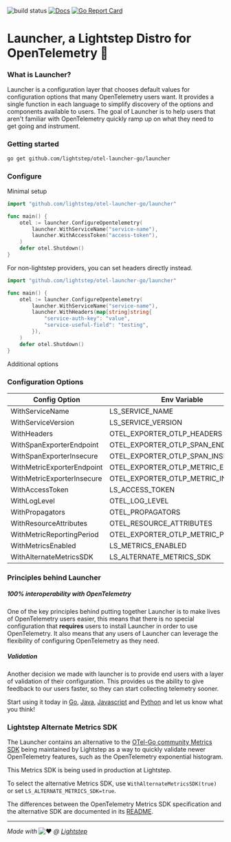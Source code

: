![build status](https://github.com/lightstep/otel-launcher-go/workflows/build/badge.svg)
[![Docs](https://godoc.org/github.com/lightstep/otel-launcher-go/launcher?status.svg)](https://pkg.go.dev/github.com/lightstep/otel-launcher-go/launcher)
[![Go Report Card](https://goreportcard.com/badge/github.com/lightstep/otel-launcher-go/launcher)](https://goreportcard.com/report/github.com/lightstep/otel-launcher-go/launcher)

# Launcher, a Lightstep Distro for OpenTelemetry 🚀

### What is Launcher?

Launcher is a configuration layer that chooses default values for configuration options that many OpenTelemetry users want. It provides a single function in each language to simplify discovery of the options and components available to users. The goal of Launcher is to help users that aren't familiar with OpenTelemetry quickly ramp up on what they need to get going and instrument.

### Getting started

```bash
go get github.com/lightstep/otel-launcher-go/launcher
```

### Configure

Minimal setup

```go
import "github.com/lightstep/otel-launcher-go/launcher"

func main() {
    otel := launcher.ConfigureOpentelemetry(
        launcher.WithServiceName("service-name"),
        launcher.WithAccessToken("access-token"),
    )
    defer otel.Shutdown()
}
```

For non-lightstep providers, you can set headers directly instead.

```go
import "github.com/lightstep/otel-launcher-go/launcher"

func main() {
    otel := launcher.ConfigureOpentelemetry(
        launcher.WithServiceName("service-name"),
        launcher.WithHeaders(map[string]string{
            "service-auth-key": "value",
            "service-useful-field": "testing",
        }),
    )
    defer otel.Shutdown()
}
```


Additional options

### Configuration Options

|Config Option     |Env Variable      |Required|Default|
|------------------|------------------|--------|-------|
|WithServiceName            |LS_SERVICE_NAME                    |y       |-                               |
|WithServiceVersion         |LS_SERVICE_VERSION                 |n       |unknown                         |
|WithHeaders                |OTEL_EXPORTER_OTLP_HEADERS         |n       |{}                              |
|WithSpanExporterEndpoint   |OTEL_EXPORTER_OTLP_SPAN_ENDPOINT   |n       |ingest.lightstep.com:443        |
|WithSpanExporterInsecure   |OTEL_EXPORTER_OTLP_SPAN_INSECURE   |n       |false                           |
|WithMetricExporterEndpoint |OTEL_EXPORTER_OTLP_METRIC_ENDPOINT |n       |ingest.lightstep.com:443        |
|WithMetricExporterInsecure |OTEL_EXPORTER_OTLP_METRIC_INSECURE |n       |false                           |
|WithAccessToken            |LS_ACCESS_TOKEN                    |n       |-                               |
|WithLogLevel               |OTEL_LOG_LEVEL                     |n       |info                            |
|WithPropagators            |OTEL_PROPAGATORS                   |n       |b3                              |
|WithResourceAttributes     |OTEL_RESOURCE_ATTRIBUTES           |n       |-                               |
|WithMetricReportingPeriod  |OTEL_EXPORTER_OTLP_METRIC_PERIOD   |n       |30s                             |
|WithMetricsEnabled         |LS_METRICS_ENABLED                 |n       |True                            |
|WithAlternateMetricsSDK    |LS_ALTERNATE_METRICS_SDK           |n       |False                            |

### Principles behind Launcher

##### 100% interoperability with OpenTelemetry

One of the key principles behind putting together Launcher is to make lives of OpenTelemetry users easier, this means that there is no special configuration that **requires** users to install Launcher in order to use OpenTelemetry. It also means that any users of Launcher can leverage the flexibility of configuring OpenTelemetry as they need.

##### Validation

Another decision we made with launcher is to provide end users with a layer of validation of their configuration. This provides us the ability to give feedback to our users faster, so they can start collecting telemetry sooner.

Start using it today in [Go](https://github.com/lightstep/otel-launcher-go), [Java](https://github.com/lightstep/otel-launcher-java), [Javascript](https://github.com/lightstep/otel-launcher-node) and [Python](https://github.com/lightstep/otel-launcher-python) and let us know what you think!

### Lightstep Alternate Metrics SDK

The Launcher contains an alternative to the [OTel-Go community Metrics
SDK](https://github.com/open-telemetry/opentelemetry-go) being
maintained by Lightstep as a way to quickly validate newer
OpenTelemetry features, such as the OpenTelemetry exponential
histogram.

This Metrics SDK is being used in production at Lightstep.

To select the alternative Metrics SDK, use
`WithAlternateMetricsSDK(true)` or set `LS_ALTERNATE_METRICS_SDK=true`.

The differences between the OpenTelemetry Metrics SDK specification
and the alternative SDK are documented in its
[README](./lightstep/sdk/metric/README.md).

------

*Made with* ![:heart:](https://a.slack-edge.com/production-standard-emoji-assets/10.2/apple-medium/2764-fe0f.png) *@ [Lightstep](http://lightstep.com/)*
